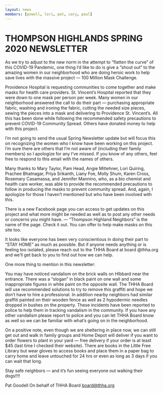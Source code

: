 ```yaml
---
layout: news
members: [powell, lori, pat, cary, paul]
---
```

# THOMPSON HIGHLANDS SPRING 2020 NEWSLETTER

As we try to adjust to the new norm in the attempt to “flatten the curve” of this COVID-19 Pandemic, one thing I’d like to do is give a “shout out” to the amazing women in our neighborhood who are doing heroic work to help save lives with the massive project — 100 Million Mask Challenge.

Providence Hospital is requesting communities to come together and make masks for health care providers. St. Vincent’s Hospital reported that they were down to one mask per person per week. Many women in our neighborhood answered the call to do their part — purchasing appropriate fabric, washing and ironing the fabric, cutting the needed size pieces, sewing the pieces into a mask and delivering to Providence St. Vincent’s. All this has been done while following the recommended safety precautions to prevent COVID-19 Community Spread. Others have donated money to help with this project.

I’m not going to send the usual Spring Newsletter update but will focus this on recognizing the women who I know have been working on this project. I’m sure there are others that I’m not aware of (including their family members) so I apologize for any I’ve missed. If you know of any others, feel free to respond to this email with the names of others.

Many thanks to Mary Taylor, Pam Head, Angie Mitlehner, Lori Quiring, Prachee Bhatnagar, Priya Srikanth, Liany Foe, Molly Shum, Karen Cross, Rosemary Casamassa, and Jennifer Mannino, who, as a bio chemist and health care worker, was able to provide the recommended precautions to follow in producing the masks to prevent community spread. And, again, I apologize for those I haven’t mentioned but who have been involved with this.

There is a new Facebook page you can access to get updates on this project and what more might be needed as well as to post any other needs or concerns you might have. — “Thompson Highland Neighbors” is the name of the page. Check it out. You can offer to help make masks on this site too.

It looks like everyone has been very conscientious in doing their part to “STAY HOME” as much as possible. But if anyone needs anything or is feeling too isolated, please reach out to the THHA Board at board @thha.org and we’ll get back to you to find out how we can help.
   
 One more thing to mention in this newsletter:

You may have noticed vandalism on the brick walls on HIbbard near the entrance. There was a “slogan” in black paint on one wall and some inappropriate figures in white paint on the opposite wall. The THHA Board will use recommended solutions to try to remove this graffiti and hope we don’t have to hire a professional. In addition nearby neighbors had similar graffiti painted on their wooden fence as well as 2 hypodermic needles dropped in bushes on the property. These incidents have been reported to police to help them in tracking vandalism in the community. If you have any other vandalism please report to police and you can let THHA Board know as well so we can be familiar with what’s going on in the neighborhood.

On a positive note, even though we are sheltering in place now, we can still get out and walk in family groups and Home Depot will deliver if you want to order flowers to plant in your yard — free delivery if your order is at least $45 (last time I checked their website). There are books in the Little Free Library but wear gloves to access books and place them in a paper bag to carry home and leave untouched for 24 hrs or even as long as 3 days if you can wait that long.

Stay safe neighbors — and it’s fun seeing everyone out walking their dogs!!!!

Pat Goodell
On behalf of THHA Board board@thha.org
 
